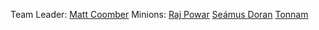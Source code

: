 Team Leader:
[Matt Coomber](https://github.com/artemisbot)
Minions:
[Raj Powar](https://github.com/RPOWAR99)
[Seámus Doran](https://github.com/LittleDeltaPlus)
[Tonnam](https://github.com/tonnamrock)

